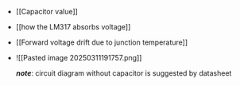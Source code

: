 - [[Capacitor value]]
- [[how the LM317 absorbs voltage]]
- [[Forward voltage drift due to junction temperature]]
- ![[Pasted image 20250311191757.png]]
  
  ***note***: circuit diagram without capacitor is suggested by datasheet